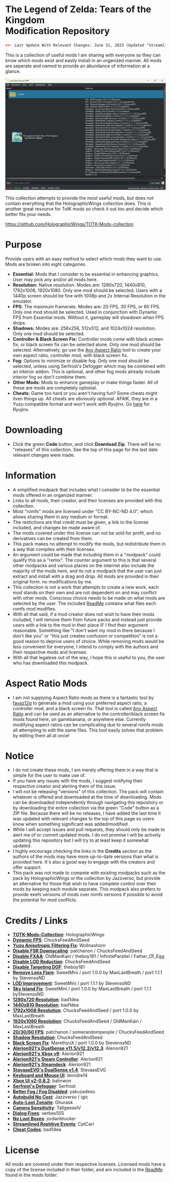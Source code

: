 # The Legend of Zelda: Tears of the Kingdom <br> Modification Repository
```html
<<- Last Update With Relevant Changes: June 31, 2023 (Updated "Streamlined" Mods) ->>
```
This is a collection of useful mods I am sharing with everyone so they can know which mods exist and easily install in an organized manner. All mods are seperate and named to provide an abundance of information at a glance. 

![](https://raw.githubusercontent.com/BigheadSMZ/TotKMods/main/preview.jpg)

This collection attempts to provide the most useful mods, but does not contain everything that the HolographicWings collection does. This is another great resource for TotK mods so check it out too and decide which better fits your needs.​

https://github.com/HolographicWings/TOTK-Mods-collection

# Purpose
Provide users with an easy method to select which mods they want to use. Mods are broken into eight categories.  
- **Essential:** Mods that I consider to be essential in enhancing graphics. User may pick any and/or all mods here. 
- **Resolution:** Native resolution. Modes are: 1280x720, 1440x810, 1792x1008, 1920x1080. Only one mod should be selected. Users with a 1440p screen should be fine with 1008p and 2x Internal Resolution in the emulator.
- **FPS:** The maximum framerate. Modes are: 20 FPS, 30 FPS, or 60 FPS. Only one mod should be selected. Used in conjunction with Dynamic FPS from Essential mods. Without it, gameplay will slowdown when FPS drops.
- **Shadows:** Modes are: 256x256, 512x512, and 1024x1024 resolution. Only one mod should be selected.  
- **Controller & Black Screen Fix:** Controller mods come with black screen fix, or black screen fix can be selected alone. Only one mod should be selected. Alternatively, go use the [Any Aspect Ratio](https://github.com/fayaz12g/totk-aar) tool to create your own aspect ratio, controller mod, with black screen fix.
- **Fog:** Options to minimize or disable fog. Only one mod should be selected, unless using Serfrost's Defogger which may be combined with an interior addon. This is optional, and other fog mods already include interior fog so don't combine them.
- **Other Mods:** Mods to enhance gameplay or make things faster. All of these are mods are completely optional.  
- **Cheats:** Game too hard or you aren't having fun? Some cheats might liven things up. All cheats are obviously optional. AFAIK, they are in a Yuzu compatible format and won't work with Ryujinx. Go [here](https://github.com/bad1dea/NXCheats/tree/main/The%20Legend%20of%20Zelda%20Tears%20of%20the%20Kingdom) for Ryujinx.

# Downloading
- Click the green **Code** button, and click **Download Zip**. There will be no "releases" of this collection. See the top of this page for the last date relevant changes were made.

# Information
- A simplified modpack that includes what I consider to be the essential mods offered in an organized manner.
- Links to all mods, their creator, and their licenses are provided with this collection.
- Most "romfs" mods are licensed under "CC BY-NC-ND 4.0", which allows sharing them in any medium or format. 
- The restictions are that credit must be given, a link to the license included, and changes be made aware of. 
- The mods covered under this license can not be sold for profit, and no derivatives can be created from them. 
- This pack makes no attempt to modify the mods, but redistribute them in a way that complies with their licenses.
- An argument could be made that including them in a "modpack" could qualify this as a "remix". The counter argument to this is that several other modpacks and various places on the internet also include the majority of the mods here, and its not a modpack that the user can just extract and install with a drag and drop. All mods are provided in their original form: no modifications by me.  
- This collection is not a work that attempts to create a new work, each mod stands on their own and are not dependent on and may conflict with other mods. Conscious choice needs to be made on what mods are selected by the user. The included [ReadMe](https://github.com/BigheadSMZ/TotKMods/blob/main/Mods/ReadMe%20-%20Credits%2C%20Info%2C%20License.txt) contains what files each romfs mod modifies.
- With all that said, if a mod creator does not wish to have their mods included, I will remove them from future packs and instead just provide users with a link to the mod in their place IF I find their argument reasonable. Something like "I don't want my mod in there because I don't like you" or "this just creates confusion or competition" is not a good reason to deprive users of choice. While removing mods would be less convenient for everyone, I intend to comply with the authors and their respective mods and licenses.
- With all that legalese out of the way, I hope this is useful to you, the user who has downloaded this modpack.

# Aspect Ratio Mods
- I am not supplying Aspect Ratio mods as there is a fantastic tool by [fayaz12g](https://github.com/fayaz12g) to generate a mod using your preferred aspect ratio, a controller mod, and a black screen fix. That tool is called [Any Aspect Ratio](https://github.com/fayaz12g/totk-aar) and can be used as an alternative to the controller/black screen fix mods found here, on gamebanana, or anywhere else. Currently modifying aspect ratios can be complicating due to several romfs mods all attempting to edit the same files. This tool easily solves that problem by editing them all at once!

# Notice
- I do not create these mods, I am merely offering them in a way that is simple for the user to make use of.
- If you have any issues with the mods, I suggest notifying their respective creator and alerting them of the issue.  
- I will not be releasing "versions" of this collection. The pack will contain whatever is offered and downloaded at the time of downloading. Mods can be downloaded independently through navigating this repository or by downloading the entire collection via the green "Code" button as a ZIP file. Because there will be no releases, I have added the last time it was updated with relevant changes to the top of this page so users know when something significant was added/modified.
- While I will accept issues and pull requests, they should only be made to alert me of or commit updated mods. I do not promise I will be actively updating this repository but I will try to at least keep it somewhat updated.
- I highly encourage checking the links in the **Credits** section as the authors of the mods may have more up-to-date versions than what is provided here. It's also a good way to engage with the creators and offer support.
- This pack was not made to compete with existing modpacks such as the pack by HolographicWings or the collection by Jazzverso, but provide an alternative for those that wish to have complete control over their mods by keeping each module separate. This modpack also prefers to provide exefs versions of mods over romfs versions if possible to avoid the potential for mod conflicts.

# Credits / Links
- [**TOTK-Mods-Collection**](https://github.com/HolographicWings/TOTK-Mods-collection): HolographicWings  
- [**Dynamic FPS**](https://www.reddit.com/user/ChucksFeedAndSeed/comments/140nyft/totk_dynamic_fps_v152_release_stutter/): ChucksFeedAndSeed  
- [**Yuzu Anisotropic Filtering Fix**](https://github.com/Wollnashorn/switch-mods/tree/master/0100F2C0115B6000/): Wollnashorn  
- [**Disable FSR Downscaling**](https://www.reddit.com/user/ChucksFeedAndSeed/comments/13sofgg/totk_v112_visual_patches_chuckpatch_fsr_disable/): patchanon / ChucksFeedAndSeed  
- [**Disable FXAA**](https://www.reddit.com/r/128bitbay/comments/149h87n/totk_disable_fxaa_exefs_patch_method_110_through/): OldManKain / theboy181 / InfiniteParallel / Father_Of_Egg  
- [**Disable LOD Reduction**](https://www.reddit.com/user/ChucksFeedAndSeed/comments/13sofgg/totk_v112_visual_patches_chuckpatch_fsr_disable/): ChucksFeedAndSeed 
- [**Disable Targeting DOF**](https://github.com/theboy181/switch-ptchtxt-mods): theboy181
- [**Remove Lens Flare**](https://github.com/HolographicWings/TOTK-Mods-collection): SweetMini / port 1.0.0 by MaxLastBreath / port 1.1.1 by StevenssND  
- [**LOD Improvement**](https://github.com/HolographicWings/TOTK-Mods-collection): SweetMini / port 1.1.1 by StevenssND
- [**Sky Island Fix**](https://github.com/HolographicWings/TOTK-Mods-collection): SweetMini / port 1.0.0 by MaxLastBreath / port 1.1.1 byStevenssND
- [**1280x720 Resolution**](https://github.com/bad1dea/NXCheats/tree/main/The%20Legend%20of%20Zelda%20Tears%20of%20the%20Kingdom): bad1dea  
- [**1440x810 Resolution**](https://github.com/bad1dea/NXCheats/tree/main/The%20Legend%20of%20Zelda%20Tears%20of%20the%20Kingdom): bad1dea  
- [**1792x1008 Resolution**](https://www.reddit.com/user/ChucksFeedAndSeed/comments/13sofgg/totk_v112_visual_patches_chuckpatch_fsr_disable/): ChucksFeedAndSeed / port 1.0.0 by MaxLastBreath 
- [**1920x1080 Resolution**](https://www.reddit.com/user/ChucksFeedAndSeed/comments/13sofgg/totk_v112_visual_patches_chuckpatch_fsr_disable/): ChucksFeedAndSeed / OldManKain / MaxLastBreath
- [**20/30/60 FPS**](https://gbatemp.net/download/loz-tears-of-the-kingdom-dynamic-fps-static-fps-and-visual-fixes-patch-collection.37996/): patchanon / somerandompeople / ChucksFeedAndSeed  
- [**Shadow Resolution**](https://www.reddit.com/user/ChucksFeedAndSeed/comments/13sofgg/totk_v112_visual_patches_chuckpatch_fsr_disable/): ChucksFeedAndSeed  
- [**Black Screen Fix**](https://www.youtube.com/watch?v=dQw4w9WgXcQ): MarethyuX / port 1.0.0 by StevenssND  
- [**Alerion921's DualSense v11.5/v12.2/v12.3**](https://gamebanana.com/mods/443201): Alerion921  
- [**Alerion921's Xbox v9**](https://gamebanana.com/mods/443354): Alerion921  
- [**Alerion921's Steam Controller**](https://gamebanana.com/mods/448437): Alerion921  
- [**Alerion921's Steamdeck**](https://gamebanana.com/mods/447721): Alerion921  
- [**StavaasEVG's DualSense v1.4**](https://gamebanana.com/mods/445517): StavaasEVG  
- [**Keyboard and Mouse UI**](https://gamebanana.com/mods/449427): leondre14
- [**Xbox UI v2-0.8.2**](https://gamebanana.com/mods/443336): balinwon  
- [**Serfrost's Defogger**](https://gamebanana.com/mods/446995): Serfrost  
- [**Better Fog / Fog Disabled**](https://gamebanana.com/mods/447492): yakuzadeso  
- [**Autobuild No Cost**](https://gamebanana.com/mods/449615): Jazzverso / igic
- [**Auto-Loot Zonaite**](https://gamebanana.com/mods/445703): Ghuraok  
- [**Camera Sensitivity**](https://gamebanana.com/mods/443927): TallgeeseIV    
- [**Dialog Fixes**](https://gamebanana.com/mods/445178): verbes555
- [**No Loot Boxes**](https://gamebanana.com/mods/443894): jordanbtucker  
- [**Streamlined Reptitive Events**](https://gamebanana.com/mods/446768): CptCarl
- [**Cheat Codes**](https://github.com/bad1dea/NXCheats/tree/main/The%20Legend%20of%20Zelda%20Tears%20of%20the%20Kingdom): bad1dea

# License
All mods are covered under their respective licenses. Licensed mods have a copy of the license included in their folder, and are included in the [ReadMe](https://github.com/BigheadSMZ/TotKMods/blob/main/Mods/ReadMe%20-%20Credits%2C%20Info%2C%20License.txt) found in the mods folder.
